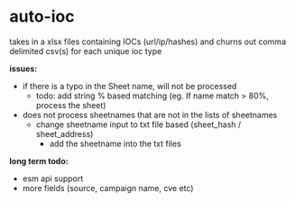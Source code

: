 # auto-ioc 

takes in a xlsx files containing IOCs (url/ip/hashes) and churns out comma delimited csv(s) for each unique ioc type

**issues:**

* if there is a typo in the Sheet name, will not be processed
  * todo: add string % based matching (eg. If name match > 80%, process the sheet)
* does not process sheetnames that are not in the lists of sheetnames
  * change sheetname input to txt file based (sheet_hash / sheet_address)
    * add the sheetname into the txt files

**long term todo:**

* esm api support
* more fields (source, campaign name, cve etc)
